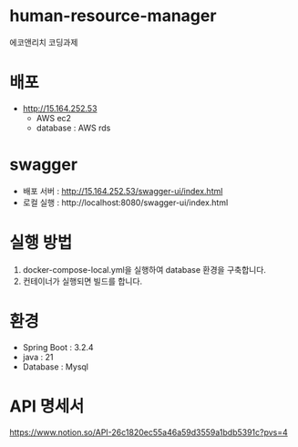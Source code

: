 # human-resource-manager
에코앤리치 코딩과제

# 배포
- http://15.164.252.53
  - AWS ec2
  - database : AWS rds

# swagger
- 배포 서버 : http://15.164.252.53/swagger-ui/index.html
- 로컬 실행 : http://localhost:8080/swagger-ui/index.html

# 실행 방법
1. docker-compose-local.yml을 실행하여 database 환경을 구축합니다.
2. 컨테이너가 실행되면 빌드를 합니다.

# 환경
- Spring Boot : 3.2.4
- java : 21
- Database : Mysql

# API 명세서
https://www.notion.so/API-26c1820ec55a46a59d3559a1bdb5391c?pvs=4